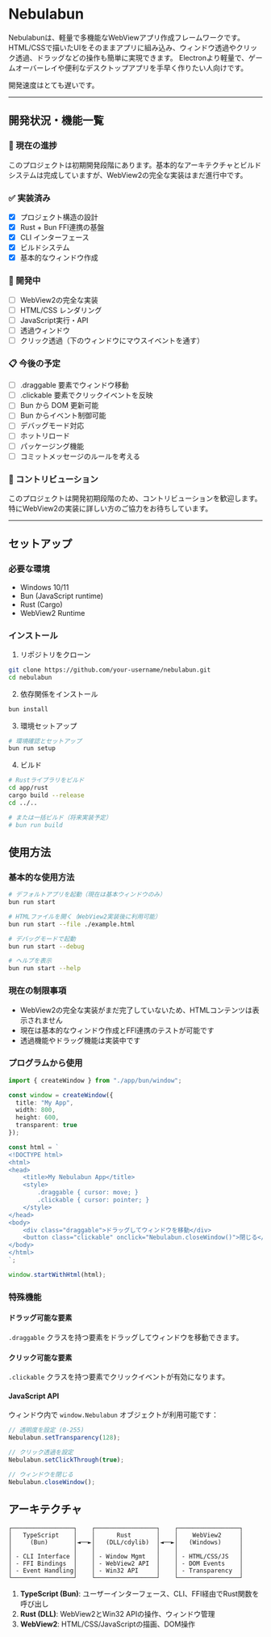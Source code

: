 # Nebulabun
Nebulabunは、軽量で多機能なWebViewアプリ作成フレームワークです。
HTML/CSSで描いたUIをそのままアプリに組み込み、ウィンドウ透過やクリック透過、ドラッグなどの操作も簡単に実現できます。
Electronより軽量で、ゲームオーバーレイや便利なデスクトップアプリを手早く作りたい人向けです。

開発速度はとても遅いです。

---

## 開発状況・機能一覧

### 🎯 現在の進捗
このプロジェクトは初期開発段階にあります。基本的なアーキテクチャとビルドシステムは完成していますが、WebView2の完全な実装はまだ進行中です。

### ✅ 実装済み
- [x] プロジェクト構造の設計
- [x] Rust + Bun FFI連携の基盤
- [x] CLI インターフェース
- [x] ビルドシステム
- [x] 基本的なウィンドウ作成

### 🚧 開発中
- [ ] WebView2の完全な実装
- [ ] HTML/CSS レンダリング
- [ ] JavaScript実行・API
- [ ] 透過ウィンドウ
- [ ] クリック透過（下のウィンドウにマウスイベントを通す）

### 📋 今後の予定
- [ ] .draggable 要素でウィンドウ移動
- [ ] .clickable 要素でクリックイベントを反映
- [ ] Bun から DOM 更新可能
- [ ] Bun からイベント制御可能
- [ ] デバッグモード対応
- [ ] ホットリロード
- [ ] パッケージング機能
- [ ] コミットメッセージのルールを考える

### 🤝 コントリビューション
このプロジェクトは開発初期段階のため、コントリビューションを歓迎します。特にWebView2の実装に詳しい方のご協力をお待ちしています。


---

## セットアップ

### 必要な環境
- Windows 10/11
- Bun (JavaScript runtime)
- Rust (Cargo)
- WebView2 Runtime

### インストール

1. リポジトリをクローン
```bash
git clone https://github.com/your-username/nebulabun.git
cd nebulabun
```

2. 依存関係をインストール
```bash
bun install
```

3. 環境セットアップ
```bash
# 環境確認とセットアップ
bun run setup
```

4. ビルド
```bash
# Rustライブラリをビルド
cd app/rust
cargo build --release
cd ../..

# または一括ビルド（将来実装予定）
# bun run build
```

## 使用方法

### 基本的な使用方法

```bash
# デフォルトアプリを起動（現在は基本ウィンドウのみ）
bun run start

# HTMLファイルを開く（WebView2実装後に利用可能）
bun run start --file ./example.html

# デバッグモードで起動
bun run start --debug

# ヘルプを表示
bun run start --help
```

### 現在の制限事項
- WebView2の完全な実装がまだ完了していないため、HTMLコンテンツは表示されません
- 現在は基本的なウィンドウ作成とFFI連携のテストが可能です
- 透過機能やドラッグ機能は実装中です

### プログラムから使用

```typescript
import { createWindow } from "./app/bun/window";

const window = createWindow({
  title: "My App",
  width: 800,
  height: 600,
  transparent: true
});

const html = `
<!DOCTYPE html>
<html>
<head>
    <title>My Nebulabun App</title>
    <style>
        .draggable { cursor: move; }
        .clickable { cursor: pointer; }
    </style>
</head>
<body>
    <div class="draggable">ドラッグしてウィンドウを移動</div>
    <button class="clickable" onclick="Nebulabun.closeWindow()">閉じる</button>
</body>
</html>
`;

window.startWithHtml(html);
```

### 特殊機能

#### ドラッグ可能な要素
`.draggable` クラスを持つ要素をドラッグしてウィンドウを移動できます。

#### クリック可能な要素
`.clickable` クラスを持つ要素でクリックイベントが有効になります。

#### JavaScript API
ウィンドウ内で `window.Nebulabun` オブジェクトが利用可能です：

```javascript
// 透明度を設定 (0-255)
Nebulabun.setTransparency(128);

// クリック透過を設定
Nebulabun.setClickThrough(true);

// ウィンドウを閉じる
Nebulabun.closeWindow();
```

## アーキテクチャ

```
┌─────────────────┐    ┌─────────────────┐    ┌─────────────────┐
│   TypeScript    │    │      Rust       │    │    WebView2     │
│     (Bun)       │◄──►│   (DLL/cdylib)  │◄──►│   (Windows)     │
│                 │    │                 │    │                 │
│ - CLI Interface │    │ - Window Mgmt   │    │ - HTML/CSS/JS   │
│ - FFI Bindings  │    │ - WebView2 API  │    │ - DOM Events    │
│ - Event Handling│    │ - Win32 API     │    │ - Transparency  │
└─────────────────┘    └─────────────────┘    └─────────────────┘
```

1. **TypeScript (Bun)**: ユーザーインターフェース、CLI、FFI経由でRust関数を呼び出し
2. **Rust (DLL)**: WebView2とWin32 APIの操作、ウィンドウ管理
3. **WebView2**: HTML/CSS/JavaScriptの描画、DOM操作
